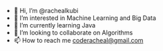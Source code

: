- 👋 Hi, I’m @rachealkubi
- 👀 I’m interested in Machine Learning and Big Data
- 🌱 I’m currently learning Java
- 💞️ I’m looking to collaborate on Algorithms
- 📫 How to reach me coderacheal@gmail.com

<!---
rachealkubi/rachealkubi is a ✨ special ✨ repository because its `README.md` (this file) appears on your GitHub profile.
You can click the Preview link to take a look at your changes.
--->
